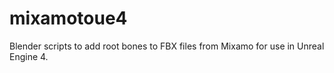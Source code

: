# mixamotoue4
Blender scripts to add root bones to FBX files from Mixamo for use in Unreal Engine 4. 
